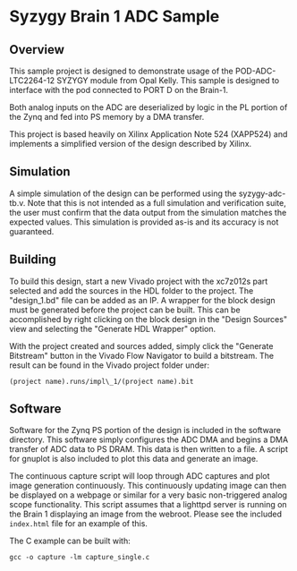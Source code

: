 # Syzygy Brain 1 ADC Sample

## Overview

This sample project is designed to demonstrate usage of the POD-ADC-LTC2264-12
SYZYGY module from Opal Kelly. This sample is designed to interface with the
pod connected to PORT D on the Brain-1.

Both analog inputs on the ADC are deserialized by logic in the PL portion
of the Zynq and fed into PS memory by a DMA transfer.

This project is based heavily on Xilinx Application Note 524 (XAPP524) and
implements a simplified version of the design described by Xilinx.

## Simulation

A simple simulation of the design can be performed using the syzygy-adc-tb.v.
Note that this is not intended as a full simulation and verification suite, the
user must confirm that the data output from the simulation matches the expected
values. This simulation is provided as-is and its accuracy is not guaranteed.

## Building

To build this design, start a new Vivado project with the xc7z012s part
selected and add the sources in the HDL folder to the project. The
"design\_1.bd" file can be added as an IP. A wrapper for the block design
must be generated before the project can be built. This can be accomplished
by right clicking on the block design in the "Design Sources" view and
selecting the "Generate HDL Wrapper" option.

With the project created and sources added, simply click the "Generate
Bitstream" button in the Vivado Flow Navigator to build a bitstream.
The result can be found in the Vivado project folder under:

`(project name).runs/impl\_1/(project name).bit`

## Software

Software for the Zynq PS portion of the design is included in the software
directory. This software simply configures the ADC DMA and begins a DMA
transfer of ADC data to PS DRAM. This data is then written to a file. A script
for gnuplot is also included to plot this data and generate an image.

The continuous capture script will loop through ADC captures and plot image
generation continuously. This continuously updating image can then be displayed
on a webpage or similar for a very basic non-triggered analog scope
functionality. This script assumes that a lighttpd server is running on the
Brain 1 displaying an image from the webroot. Please see the included
`index.html` file for an example of this.

The C example can be built with:

`gcc -o capture -lm capture_single.c`
